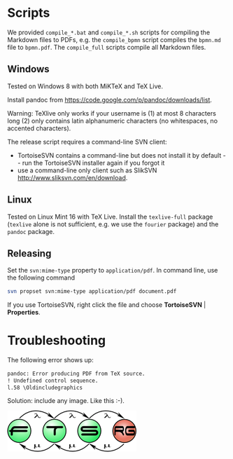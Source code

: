 Scripts
=======

We provided ``compile_*.bat`` and ``compile_*.sh`` scripts for compiling the Markdown files to PDFs, e.g. the ``compile_bpmn`` script compiles the ``bpmn.md`` file to ``bpmn.pdf``.
The ``compile_full`` scripts compile all Markdown files.

Windows
-------

Tested on Windows 8 with both MiKTeX and TeX Live.

Install pandoc from <https://code.google.com/p/pandoc/downloads/list>.

Warning: TeXlive only works if your username is (1) at most 8 characters long (2) only contains latin alphanumeric characters (no whitespaces, no accented characters).

The release script requires a command-line SVN client:
- TortoiseSVN contains a command-line but does not install it by default -- run the TortoiseSVN installer again if you forgot it
- use a command-line only client such as SlikSVN <http://www.sliksvn.com/en/download>.

Linux
-----

Tested on Linux Mint 16 with TeX Live. Install the ``texlive-full`` package (``texlive`` alone is not sufficient, e.g. we use the ``fourier`` package) and the ``pandoc`` package.

Releasing
---------

Set the ``svn:mime-type`` property to ``application/pdf``. In command line, use the following command

```bash
svn propset svn:mime-type application/pdf document.pdf
```

If you use TortoiseSVN, right click the file and choose **TortoiseSVN** | **Properties**.

Troubleshooting
===============

The following error shows up:

```
pandoc: Error producing PDF from TeX source.
! Undefined control sequence.
l.58 \Oldincludegraphics
```

Solution: include any image. Like this :-).

![The logo of the Fault-Tolerant Systems Research Group](img/ftsrg_logo.png)

